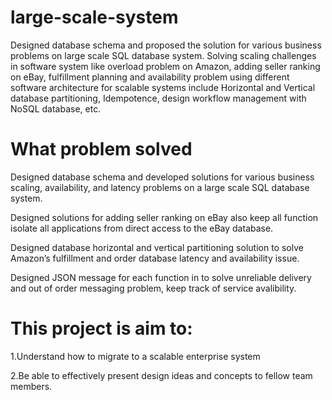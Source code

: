# large-scale-system
Designed database schema and proposed the solution for various business problems on large scale SQL database system. Solving scaling challenges in software system like overload problem on Amazon, adding seller ranking on eBay, fulfillment planning and availability problem using different software architecture for scalable systems include Horizontal and Vertical database partitioning, Idempotence, design workflow management with NoSQL database, etc. 

# What problem solved
Designed database schema and developed solutions for various business scaling, availability, and latency problems on a large scale SQL database system.  

Designed solutions for adding seller ranking on eBay also keep all function isolate all applications from direct access to the eBay database.

Designed database horizontal and vertical partitioning solution to solve Amazon’s fulfillment and order database latency and availability issue.

Designed JSON message for each function in to solve unreliable delivery and out of order messaging problem, keep track of service avalibility.


# This project is aim to:

1.Understand how to migrate to a scalable enterprise system

2.Be able to effectively present design ideas and concepts to fellow team members.
